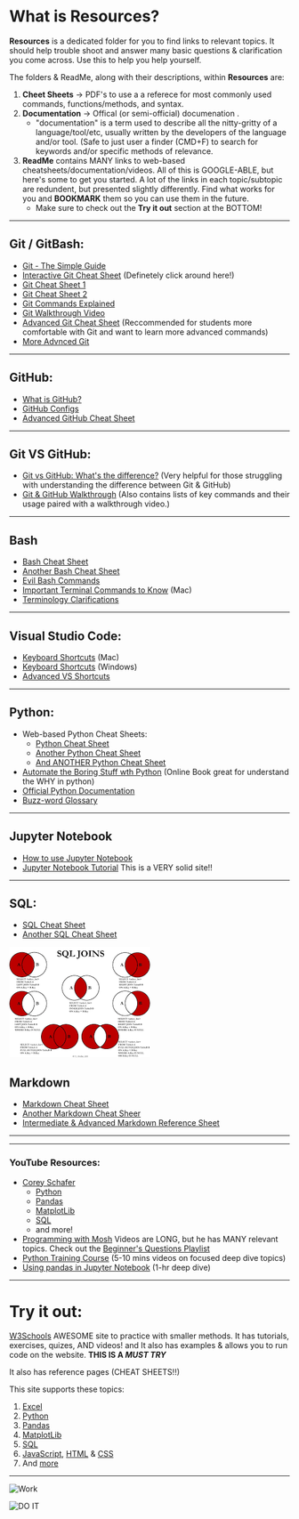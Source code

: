# What is **Resources**? 

**Resources** is a dedicated folder for you to find links to relevant topics. It should help trouble shoot and answer many basic questions & clarification you come across. Use this to help you help yourself. 

The folders & ReadMe, along with their descriptions, within **Resources** are: 
1. **Cheet Sheets** -> PDF's to use a a referece for most commonly used commands, functions/methods, and syntax.
2. **Documentation** -> Offical (or semi-official) documenation .
    -  "documentation" is a term used to describe all the nitty-gritty of a language/tool/etc, usually written by the developers of the language and/or tool. (Safe to just user a finder (CMD+F) to search for keywords and/or specific methods of relevance.
3. **ReadMe** contains MANY links to web-based cheatsheets/documentation/videos. All of this is GOOGLE-ABLE, but here's some to get you started. A lot of the links in each topic/subtopic are redundent, but presented slightly differently. Find what works for you and **BOOKMARK** them so you can use them in the future.
    - Make sure to check out the **Try it out** section at the BOTTOM! 

---

## Git / GitBash:
- [Git - The Simple Guide](https://rogerdudler.github.io/git-guide/) 
- [Interactive Git Cheat Sheet](http://www.ndpsoftware.com/git-cheatsheet.html#loc=workspace;) (Definetely click around here!)
- [Git Cheat Sheet 1](https://overapi.com/git)
- [Git Cheat Sheet 2](https://dev.to/henryong92/yet-another-git-cheatsheet-4gjk)
- [Git Commands Explained](https://dzone.com/articles/top-20-git-commands-with-examples)
- [Git Walkthrough Video](https://www.youtube.com/watch?v=HVsySz-h9r4)
- [Advanced Git Cheat Sheet](https://dev.to/maxpou/git-cheat-sheet-advanced-3a17) (Reccommended for students more comfortable with Git and want to learn more advanced commands)
- [More Advnced Git](https://dev.to/antjanus/my-personal-git-tricks-cheatsheet-23j1)

---

## GitHub:
- [What is GitHub?](https://searchitoperations.techtarget.com/definition/GitHub)
- [GitHub Configs](https://training.github.com/downloads/github-git-cheat-sheet/)
- [Advanced GitHub Cheat Sheet](https://github.com/tiimgreen/github-cheat-sheet)


---

## Git VS GitHub:
- [Git vs GitHub: What's the difference?](https://blog.devmountain.com/git-vs-github-whats-the-difference/) (Very helpful for those struggling with understanding the difference between Git & GitHub)
- [Git & GitHub Walkthrough](https://dev.to/duomly/git-cheatsheet-for-beginners-5apl) (Also contains lists of key commands and their usage paired with a walkthrough video.)


---

## Bash
* [Bash Cheat Sheet](https://devhints.io/bash)
* [Another Bash Cheat Sheet](http://johnstowers.co.nz/pages/bash-cheat-sheet.html)
* [Evil Bash Commands](https://dev.to/devmount/9-evil-bash-commands-explained-4k5e)
* [Important Terminal Commands to Know](https://www.techrepublic.com/article/16-terminal-commands-every-user-should-know/) (Mac)
* [Terminology Clarifications](https://www.geeksforgeeks.org/difference-between-terminal-console-shell-and-command-line/)

---

## Visual Studio Code:
* [Keyboard Shortcuts](https://devhints.io/vscode) (Mac)
* [Keyboard Shortcuts](https://code.visualstudio.com/shortcuts/keyboard-shortcuts-windows.pdf) (Windows)
* [Advanced VS Shortcuts](https://dev.to/devmount/23-lesser-known-vs-code-shortcuts-as-gif-80)

---

## Python:

* Web-based Python Cheat Sheets: 
    * [Python Cheat Sheet](https://www.pythoncheatsheet.org/)
    * [Another Python Cheat Sheet](https://devhints.io/python)
    * [And ANOTHER Python Cheat Sheet](https://overapi.com/python )
*  [Automate the Boring Stuff wth Python](https://automatetheboringstuff.com/) (Online Book great for understand the WHY in python)
* [Official Python Documentation](https://docs.python.org/3/reference/index.html)
* [Buzz-word Glossary](https://docs.python.org/3/glossary.html#glossary)

---

## Jupyter Notebook
* [How to use Jupyter Notebook](https://www.dataquest.io/blog/jupyter-notebook-tutorial/)
* [Jupyter Notebook Tutorial](https://towardsdatascience.com/a-beginners-tutorial-to-jupyter-notebooks-1b2f8705888a) This is a VERY solid site!! 


---

## SQL:
* [SQL Cheat Sheet](https://devhints.io/mysql)
* [Another SQL Cheat Sheet](https://overapi.com/mysql)

![SQL Joins](Images/sql_joins.png)



## Markdown
* [Markdown Cheat Sheet](https://www.markdownguide.org/cheat-sheet)
* [Another Markdown Cheat Sheer](https://devhints.io/markdown)
* [Intermediate & Advanced Markdown Reference Sheet](https://dev.to/rattanakchea/markdown-cheatsheet-for-developers-2bjj)

---

---
### YouTube Resources: 
* [Corey Schafer](https://www.youtube.com/channel/UCCezIgC97PvUuR4_gbFUs5g)
    * [Python](https://www.youtube.com/watch?v=YYXdXT2l-Gg&list=PL-osiE80TeTskrapNbzXhwoFUiLCjGgY7)
    * [Pandas](https://www.youtube.com/watch?v=ZyhVh-qRZPA&list=PL-osiE80TeTsWmV9i9c58mdDCSskIFdDS)
    * [MatplotLib](https://www.youtube.com/watch?v=UO98lJQ3QGI&list=PL-osiE80TeTvipOqomVEeZ1HRrcEvtZB_)
    * [SQL](https://www.youtube.com/watch?v=xaWlS9HtWYw&list=PL-osiE80TeTsKOdPrKeSOp4rN3mza8VHN)
    * and more!
* [Programming with Mosh](https://www.youtube.com/user/programmingwithmosh) Videos are LONG, but he has MANY relevant topics. Check out the [Beginner's Questions Playlist](https://www.youtube.com/playlist?list=PLTjRvDozrdlyXC_6mOBhmCWoMAmvHarng)
* [Python Training Course](https://www.youtube.com/playlist?list=PLtb2Lf-cJ_AWhtJE6Rb5oWf02RC2qVU-J) (5-10 mins videos on focused deep dive topics)
* [Using pandas in Jupyter Notebook](https://www.youtube.com/watch?v=vmEHCJofslg) (1-hr deep dive)

---
# Try it out:

[W3Schools](https://www.w3schools.com) AWESOME site to practice with smaller methods. It has tutorials, exercises, quizes, AND videos!  and It also has examples & allows you to run code on the website. **THIS IS A *MUST TRY***

 It also has reference pages (CHEAT SHEETS!!)

This site supports these topics: 
1. [Excel](https://www.w3schools.com/excel/index.php) 
2. [Python](https://www.w3schools.com/python/default.asp)
3. [Pandas](https://www.w3schools.com/python/pandas/default.asp)
4. [MatplotLib](https://www.w3schools.com/python/matplotlib_intro.asp)
5. [SQL](https://www.w3schools.com/sql/default.asp)
6. [JavaScript](https://www.w3schools.com/js/default.asp), [HTML](https://www.w3schools.com/html/default.asp) & [CSS](https://www.w3schools.com/css/default.asp)
7. And [more](https://www.w3schools.com/!)

---

![Work](https://media.giphy.com/media/bpr2oLSUYUUcjq91zU/giphy.gif) 

![DO IT](https://media.giphy.com/media/3o85xtLX7zCyeeWGLC/giphy.gif)